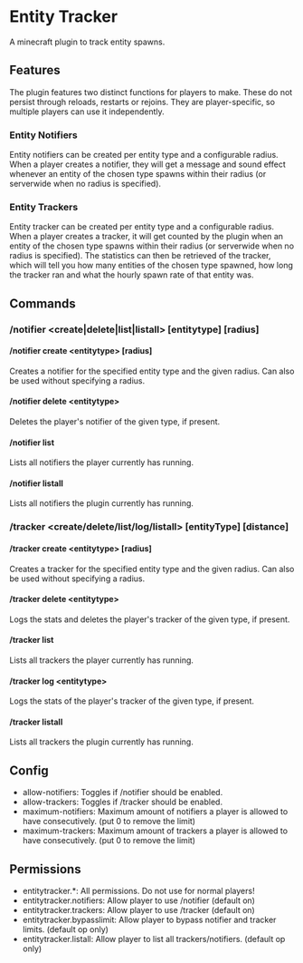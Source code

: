 # Entity Tracker
A minecraft plugin to track entity spawns.

## Features
The plugin features two distinct functions for players to make. These do not persist through reloads, restarts or rejoins. They are player-specific, so multiple players can use it independently.
### Entity Notifiers
Entity notifiers can be created per entity type and a configurable radius. When a player creates a notifier, they will get a message and sound effect whenever an entity of the chosen type spawns within their radius (or serverwide when no radius is specified). 
### Entity Trackers
Entity tracker can be created per entity type and a configurable radius. When a player creates a tracker, it will get counted by the plugin when an entity of the chosen type spawns within their radius (or serverwide when no radius is specified). The statistics can then be retrieved of the tracker, which will tell you how many entities of the chosen type spawned, how long the tracker ran and what the hourly spawn rate of that entity was.

## Commands
### /notifier <create|delete|list|listall> \[entitytype] \[radius]
#### /notifier create \<entitytype> \[radius]
Creates a notifier for the specified entity type and the given radius. Can also be used without specifying a radius.
#### /notifier delete \<entitytype>
Deletes the player's notifier of the given type, if present.
#### /notifier list
Lists all notifiers the player currently has running.
#### /notifier listall
Lists all notifiers the plugin currently has running.

### /tracker <create/delete/list/log/listall> \[entityType] \[distance]
#### /tracker create \<entitytype> \[radius]
Creates a tracker for the specified entity type and the given radius. Can also be used without specifying a radius.
#### /tracker delete \<entitytype>
Logs the stats and deletes the player's tracker of the given type, if present.
#### /tracker list
Lists all trackers the player currently has running.
#### /tracker log \<entitytype>
Logs the stats of the player's tracker of the given type, if present.
#### /tracker listall
Lists all trackers the plugin currently has running.

## Config
- allow-notifiers: Toggles if /notifier should be enabled.
- allow-trackers: Toggles if /tracker should be enabled.
- maximum-notifiers: Maximum amount of notifiers a player is allowed to have consecutively. (put 0 to remove the limit)
- maximum-trackers: Maximum amount of trackers a player is allowed to have consecutively. (put 0 to remove the limit)

## Permissions
- entitytracker.*: All permissions. Do not use for normal players!
- entitytracker.notifiers: Allow player to use /notifier (default on)
- entitytracker.trackers: Allow player to use /tracker (default on)
- entitytracker.bypasslimit: Allow player to bypass notifier and tracker limits. (default op only)
- entitytracker.listall: Allow player to list all trackers/notifiers. (default op only)
